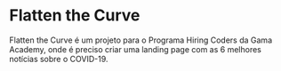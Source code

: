 # Flatten the Curve 
Flatten the Curve é um projeto para o Programa Hiring Coders da Gama Academy, onde é preciso criar uma landing page com as 6 melhores notícias sobre o COVID-19.